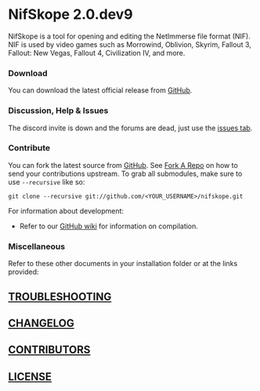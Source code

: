 ﻿# NifSkope 2.0.dev9

NifSkope is a tool for opening and editing the NetImmerse file format (NIF). NIF is used by video games such as Morrowind, Oblivion, Skyrim, Fallout 3, Fallout: New Vegas, Fallout 4, Civilization IV, and more. 

### Download

You can download the latest official release from [GitHub](https://github.com/niftools/C0bra5/releases).


### Discussion, Help & Issues

The discord invite is down and the forums are dead, just use the [issues tab](https://github.com/C0bra5/nifskope/issues).


### Contribute

You can fork the latest source from [GitHub](https://github.com/C0bra5/nifskope). See [Fork A Repo](https://help.github.com/articles/fork-a-repo) on how to send your contributions upstream. To grab all submodules, make sure to use `--recursive` like so:

```
git clone --recursive git://github.com/<YOUR_USERNAME>/nifskope.git
```

For information about development:
- Refer to our [GitHub wiki](https://github.com/C0bra5/nifskope/wiki#wiki-development) for information on compilation.  


### Miscellaneous

Refer to these other documents in your installation folder or at the links provided:

## [TROUBLESHOOTING](https://github.com/C0bra5/nifskope/blob/develop/TROUBLESHOOTING.md)

## [CHANGELOG](https://github.com/C0bra5/nifskope/blob/develop/CHANGELOG.md)

## [CONTRIBUTORS](https://github.com/C0bra5/nifskope/blob/develop/CONTRIBUTORS.md)
 
## [LICENSE](https://github.com/C0bra5/nifskope/blob/develop/LICENSE.md)

